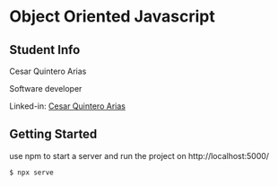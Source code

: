 # Object Oriented Javascript 

## Student Info

Cesar Quintero Arias

Software developer

Linked-in: [Cesar Quintero Arias](https://www.linkedin.com/in/cequinteroar)


## Getting Started
use npm to start a server and run the project on http://localhost:5000/
````
$ npx serve
````
